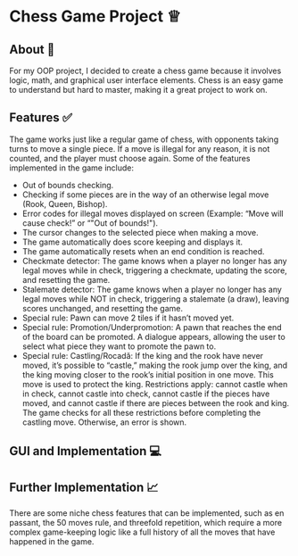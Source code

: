 # Chess Game Project ♕

## About :thought_balloon:
For my OOP project, I decided to create a chess game because it involves logic, math, and graphical user interface elements. Chess is an easy game to understand but hard to master, making it a great project to work on.

## Features :white_check_mark:
The game works just like a regular game of chess, with opponents taking turns to move a single piece. If a move is illegal for any reason, it is not counted, and the player must choose again. Some of the features implemented in the game include:
- Out of bounds checking.
- Checking if some pieces are in the way of an otherwise legal move (Rook, Queen, Bishop).
- Error codes for illegal moves displayed on screen (Example: “Move will cause check!” or “"Out of bounds!").
- The cursor changes to the selected piece when making a move.
- The game automatically does score keeping and displays it.
- The game automatically resets when an end condition is reached.
- Checkmate detector: The game knows when a player no longer has any legal moves while in check, triggering a checkmate, updating the score, and resetting the game.
- Stalemate detector: The game knows when a player no longer has any legal moves while NOT in check, triggering a stalemate (a draw), leaving scores unchanged, and resetting the game.
- Special rule: Pawn can move 2 tiles if it hasn’t moved yet.
- Special rule: Promotion/Underpromotion: A pawn that reaches the end of the board can be promoted. A dialogue appears, allowing the user to select what piece they want to promote the pawn to.
- Special rule: Castling/Rocadă: If the king and the rook have never moved, it’s possible to “castle,” making the rook jump over the king, and the king moving closer to the rook’s initial position in one move. This move is used to protect the king. Restrictions apply: cannot castle when in check, cannot castle into check, cannot castle if the pieces have moved, and cannot castle if there are pieces between the rook and king. The game checks for all these restrictions before completing the castling move. Otherwise, an error is shown.

## GUI and Implementation :computer:


## Further Implementation :chart_with_upwards_trend:
There are some niche chess features that can be implemented, such as en passant, the 50 moves rule, and threefold repetition, which require a more complex game-keeping logic like a full history of all the moves that have happened in the game.
